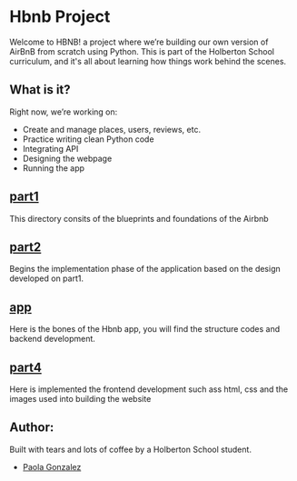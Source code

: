 # Hbnb Project
Welcome to HBNB! a project where we’re building our own version of AirBnB   from scratch  using Python. This is part of the Holberton School curriculum, and it's all about learning how things work behind the scenes.

## What is it?

Right now, we’re working on:
- Create and manage places, users, reviews, etc.
- Practice writing clean  Python code
- Integrating API
- Designing the webpage
- Running the app


## <a href="https://github.com/Paola-cmyk/holbertonschool-hbnb/tree/main/part1" target="_blank">**part1**</a>
This directory consits of the blueprints and foundations of the Airbnb 

## <a href="https://github.com/Paola-cmyk/holbertonschool-hbnb/tree/main/part2" target="_blank">**part2**</a>
Begins the implementation phase of the application based on the design developed on part1.

## <a href="https://github.com/Paola-cmyk/holbertonschool-hbnb/tree/main/app" target="_blank">**app**</a>
Here is the bones of the Hbnb app, you will find the structure codes and backend development.

## <a href="https://github.com/Paola-cmyk/holbertonschool-hbnb/tree/main/part4/venv" target="_blank">**part4**</a>
Here is implemented the frontend development such ass html, css and the images used into building the website

## Author:
Built with tears and lots of coffee by a Holberton School student.

- <a href="https://github.com/Paola-cmyk" target="_blank">Paola Gonzalez</a>
